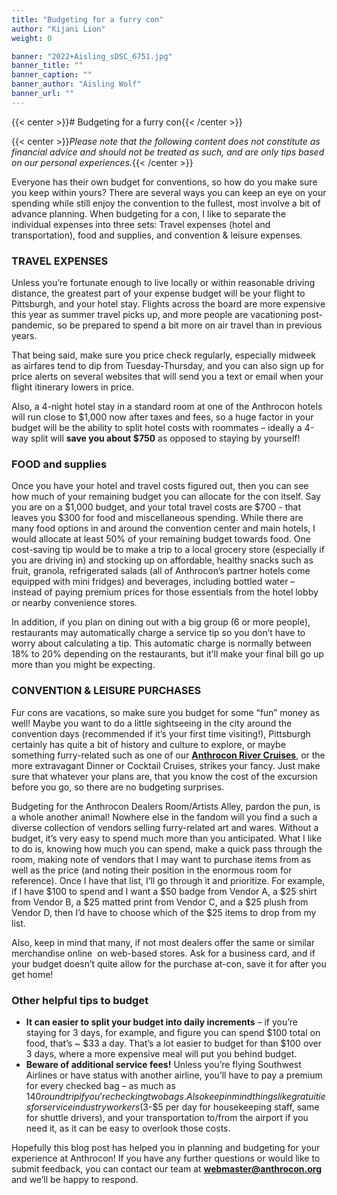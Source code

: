 ```yaml
---
title: "Budgeting for a furry con"
author: "Kijani Lion"
weight: 0

banner: "2022+Aisling_sDSC_6751.jpg"
banner_title: ""
banner_caption: ""
banner_author: "Aisling Wolf"
banner_url: ""
---
```


{{< center >}}# Budgeting for a furry con{{< /center >}}

{{< center >}}*Please note that the following content does not constitute as financial advice and should not be treated as such, and are only tips based on our personal experiences.*{{< /center >}}

Everyone has their own budget for conventions, so how do you make sure you keep within yours? There are several ways you can keep an eye on your spending while still enjoy the convention to the fullest, most involve a bit of advance planning. When budgeting for a con, I like to separate the individual expenses into three sets: Travel expenses (hotel and transportation), food and supplies, and convention &amp; leisure expenses.

### **TRAVEL EXPENSES**

Unless you’re fortunate enough to live locally or within reasonable driving distance, the greatest part of your expense budget will be your flight to Pittsburgh, and your hotel stay. Flights across the board are more expensive this year as summer travel picks up, and more people are vacationing post-pandemic, so be prepared to spend a bit more on air travel than in previous years.

That being said, make sure you price check regularly, especially midweek as airfares tend to dip from Tuesday-Thursday, and you can also sign up for price alerts on several websites that will send you a text or email when your flight itinerary lowers in price.

Also, a 4-night hotel stay in a standard room at one of the Anthrocon hotels will run close to $1,000 now after taxes and fees, so a huge factor in your budget will be the ability to split hotel costs with roommates – ideally a 4-way split will **save you about $750** as opposed to staying by yourself!

### **FOOD and supplies**

Once you have your hotel and travel costs figured out, then you can see how much of your remaining budget you can allocate for the con itself. Say you are on a $1,000 budget, and your total travel costs are $700 - that leaves you $300 for food and miscellaneous spending. While there are many food options in and around the convention center and main hotels,&nbsp;I would allocate at least 50% of your remaining budget towards food. One cost-saving tip would be to make a trip to a local grocery store (especially if you are driving in) and stocking up on affordable, healthy snacks such as fruit, granola, refrigerated salads (all of Anthrocon’s partner hotels come equipped with mini fridges) and beverages, including bottled water – instead of paying premium prices for those essentials from the hotel lobby or nearby convenience stores.

In addition, if you plan on dining out with a big group (6 or more people), restaurants may automatically charge a service tip so you don’t have to worry about calculating a tip. This automatic charge is normally between 18% to 20% depending on the restaurants, but it’ll make your final bill go up more than you might be expecting.

### **CONVENTION &amp; LEISURE PURCHASES**

Fur cons are vacations, so make sure you budget for some “fun” money as well! Maybe you want to do a little sightseeing in the city around the convention days (recommended if it’s your first time visiting!), Pittsburgh certainly has quite a bit of history and culture to explore, or maybe something furry-related such as one of our [**Anthrocon River Cruises**](https://www.anthrocon.org/anthrocon-river-cruises), or the more extravagant Dinner or Cocktail Cruises, strikes your fancy. Just make sure that whatever your plans are, that you know the cost of the excursion before you go, so there are no budgeting surprises.

Budgeting for the Anthrocon Dealers Room/Artists Alley, pardon the pun, is a whole another animal! Nowhere else in the fandom will you find a such a diverse collection of vendors selling furry-related art and wares. Without a budget, it’s very easy to spend much more than you anticipated. What I like to do is, knowing how much you can spend, make a quick pass through the room, making note of vendors that I may want to purchase items from as well as the price (and noting their position in the enormous room for reference). Once I have that list, I’ll go through it and prioritize. For example, if I have $100 to spend and I want a $50 badge from Vendor A, a $25 shirt from Vendor B, a $25 matted print from Vendor C, and a $25 plush from Vendor D, then I’d have to choose which of the $25 items to drop from my list.

Also, keep in mind that many, if not most dealers offer the same or similar merchandise online &nbsp;on web-based stores. Ask for a business card, and if your budget doesn’t quite allow for the purchase at-con, save it for after you get home!

### **Other helpful tips to budget**

- **It can easier to split your budget into daily increments** – if you’re staying for 3 days, for example, and figure you can spend $100 total on food, that’s ~ $33 a day. That’s a lot easier to budget for than $100 over 3 days, where a more expensive meal will put you behind budget.
- **Beware of additional service fees!** Unless you’re flying Southwest Airlines or have status with another airline, you’ll have to pay a premium for every checked bag – as much as $140 round trip if you’re checking two bags. Also keep in mind things like gratuities for service industry workers ($3-$5 per day for housekeeping staff, same for shuttle drivers), and your transportation to/from the airport if you need it, as it can be easy to overlook those costs.

Hopefully this blog post has helped you in planning and budgeting for your experience at Anthrocon! If you have any further questions or would like to submit feedback, you can contact our team at [**webmaster@anthrocon.org**](mailto:webmaster@anthrocon.org) and we’ll be happy to respond.
